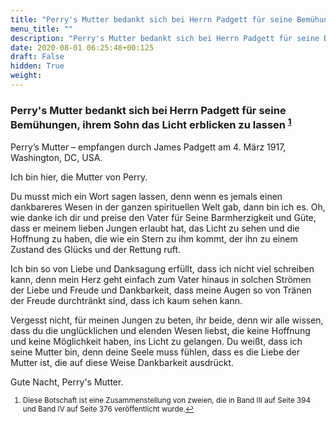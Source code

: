 ```yaml
---
title: "Perry's Mutter bedankt sich bei Herrn Padgett für seine Bemühungen, ihrem Sohn das Licht erblicken zu lassen"
menu_title: ""
description: "Perry's Mutter bedankt sich bei Herrn Padgett für seine Bemühungen, ihrem Sohn das Licht erblicken zu lassen"
date: 2020-08-01 06:25:48+00:125
draft: False
hidden: True
weight:
---
```

### Perry's Mutter bedankt sich bei Herrn Padgett für seine Bemühungen, ihrem Sohn das Licht erblicken zu lassen <sup id="a1">[1](#f1)</sup>

Perry’s Mutter – empfangen durch James Padgett am 4. März 1917, Washington, DC, USA.

Ich bin hier, die Mutter von Perry.

Du musst mich ein Wort sagen lassen, denn wenn es jemals einen dankbareres Wesen in der ganzen spirituellen Welt gab, dann bin ich es. Oh, wie danke ich dir und preise den Vater für Seine Barmherzigkeit und Güte, dass er meinem lieben Jungen erlaubt hat, das Licht zu sehen und die Hoffnung zu haben, die wie ein Stern zu ihm kommt, der ihn zu einem Zustand des Glücks und der Rettung ruft.

Ich bin so von Liebe und Danksagung erfüllt, dass ich nicht viel schreiben kann, denn mein Herz geht einfach zum Vater hinaus in solchen Strömen der Liebe und Freude und Dankbarkeit, dass meine Augen so von Tränen der Freude durchtränkt sind, dass ich kaum sehen kann.

Vergesst nicht, für meinen Jungen zu beten, ihr beide, denn wir alle wissen, dass du die unglücklichen und elenden Wesen liebst, die keine Hoffnung und keine Möglichkeit haben, ins Licht zu gelangen. Du weißt, dass ich seine Mutter bin, denn deine Seele muss fühlen, dass es die Liebe der Mutter ist, die auf diese Weise Dankbarkeit ausdrückt.

Gute Nacht, Perry's Mutter.
<small>

1. <large id="f1"> Diese Botschaft ist eine Zusammenstellung von zweien, die in Band III auf Seite 394 und Band IV auf Seite 376 veröffentlicht wurde.[↩](#a1)
